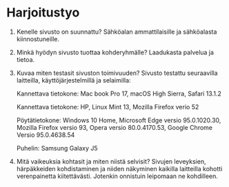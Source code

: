 # Harjoitustyo

1. Kenelle sivusto on suunnattu?
Sähköalan ammattilaisille ja sähköalasta kiinnostuneille.

2. Minkä hyödyn sivusto tuottaa kohderyhmälle?
Laadukasta palvelua ja tietoa.

3. Kuvaa miten testasit sivuston toimivuuden?
Sivusto testattu seuraavilla laitteilla, käyttöjärjestelmillä ja selaimilla:

    Kannettava tietokone: Mac book Pro 17,
    macOS High Sierra,
    Safari 13.1.2

    Kannettava tietokone: HP, 
    Linux Mint 13, 
    Mozilla Firefox verio 52

    Pöytätietokone:
    Windows 10 Home,
    Microsoft Edge versio 95.0.1020.30,
    Mozilla Firefox versio 93,
    Opera versio 80.0.4170.53,
    Google Chrome 
    Versio 95.0.4638.54

    Puhelin: Samsung Galaxy J5 

4. Mitä vaikeuksia kohtasit ja miten niistä selvisit?
Sivujen leveyksien, härpäkkeiden kohdistaminen ja niiden näkyminen kaikilla laitteilla kohotti verenpainetta kiitettävästi.
Jotenkin onnistuin leipomaan ne kohdilleen. 
 
